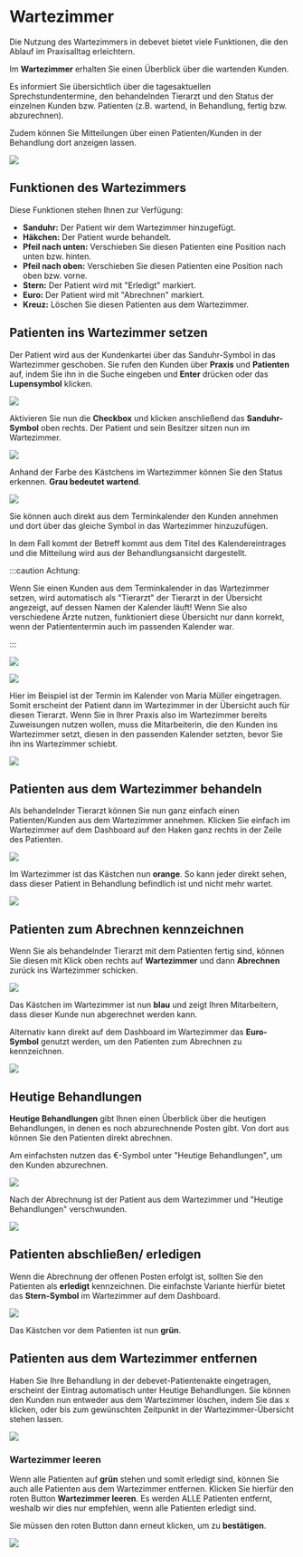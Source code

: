 # Wartezimmer 

Die Nutzung des Wartezimmers in debevet bietet viele Funktionen, die den Ablauf im Praxisalltag erleichtern.

Im **Wartezimmer** erhalten Sie einen Überblick über die wartenden Kunden.

Es informiert Sie übersichtlich über die tagesaktuellen Sprechstundentermine, den behandelnden Tierarzt und den Status
der einzelnen Kunden bzw. Patienten (z.B. wartend, in Behandlung, fertig bzw. abzurechnen).

Zudem können Sie Mitteilungen über einen Patienten/Kunden in der Behandlung dort anzeigen lassen.

![](../../static/img/dashboard/dashboard_wartezimmer1.png)

## Funktionen des Wartezimmers

Diese Funktionen stehen Ihnen zur Verfügung:

* **Sanduhr:** Der Patient wir dem Wartezimmer hinzugefügt.
* **Häkchen:** Der Patient wurde behandelt.
* **Pfeil nach unten:** Verschieben Sie diesen Patienten eine Position nach unten bzw. hinten.
* **Pfeil nach oben:** Verschieben Sie diesen Patienten eine Position nach oben bzw. vorne.
* **Stern:** Der Patient wird mit "Erledigt" markiert.
* **Euro:** Der Patient wird mit "Abrechnen" markiert.
* **Kreuz:** Löschen Sie diesen Patienten aus dem Wartezimmer.

## Patienten ins Wartezimmer setzen

Der Patient wird aus der Kundenkartei über das Sanduhr-Symbol in das Wartezimmer geschoben. Sie rufen den Kunden über **Praxis** und **Patienten** auf, 
indem Sie ihn in die Suche eingeben und **Enter** drücken oder das **Lupensymbol** klicken.

![](../../static/img/Patienten/Patient_ins_wartezimmer3.png)

Aktivieren Sie nun die **Checkbox** und klicken anschließend das **Sanduhr-Symbol** oben rechts. Der Patient und sein Besitzer sitzen nun im Wartezimmer.  

![](../../static/img/Patienten/Patient_ins_wartezimmer4.png)

Anhand der Farbe des Kästchens im Wartezimmer können Sie den Status erkennen. **Grau bedeutet wartend**. 

![](../../static/img/Patienten/wartend_grau.png)

Sie können auch direkt aus dem Terminkalender den Kunden annehmen und dort über das gleiche Symbol in das Wartezimmer hinzuzufügen.

In dem Fall kommt der Betreff kommt aus dem Titel des Kalendereintrages und die Mitteilung wird aus der Behandlungsansicht dargestellt.

:::caution Achtung:

Wenn Sie einen Kunden aus dem Terminkalender in das Wartezimmer setzen, wird automatisch als "Tierarzt" der Tierarzt in der Übersicht
angezeigt, auf dessen Namen der Kalender läuft! Wenn Sie also verschiedene Ärzte nutzen, funktioniert diese Übersicht nur dann korrekt,
wenn der Patiententermin auch im passenden Kalender war.

:::

![](../../static/img/dashboard/wartezimmer_aus_kalender.png)

![](../../static/img/dashboard/wartezimmer_aus_kalender2.png)

Hier im Beispiel ist der Termin im Kalender von Maria Müller eingetragen. Somit erscheint der Patient dann im Wartezimmer in der Übersicht auch
für diesen Tierarzt. Wenn Sie in Ihrer Praxis also im Wartezimmer bereits Zuweisungen nutzen wollen, muss die Mitarbeiterin, die den Kunden ins Wartezimmer
setzt, diesen in den passenden Kalender setzten, bevor Sie ihn ins Wartezimmer schiebt.

![](../../static/img/dashboard/wartezimmer_aus_kalender3.png)

## Patienten aus dem Wartezimmer behandeln  

Als behandelnder Tierarzt können Sie nun ganz einfach einen Patienten/Kunden aus dem Wartezimmer annehmen. Klicken Sie einfach im Wartezimmer auf dem Dashboard auf den
Haken ganz rechts in der Zeile des Patienten.

![](../../static/img/Patienten/Patient_annehmen_Haken.png)  

Im Wartezimmer ist das Kästchen nun **orange**. So kann jeder direkt sehen, dass dieser Patient in Behandlung befindlich ist und nicht mehr wartet. 

![](../../static/img/Patienten/wartezimmer_orange.png)

## Patienten zum Abrechnen kennzeichnen

Wenn Sie als behandelnder Tierarzt mit dem Patienten fertig sind, können Sie diesen mit Klick oben rechts auf **Wartezimmer** und dann
**Abrechnen** zurück ins Wartezimmer schicken. 

![](../../static/img/Patienten/Wartezimmer_abrechnen2.png)

Das Kästchen im Wartezimmer ist nun **blau** und zeigt Ihren Mitarbeitern, dass dieser Kunde nun abgerechnet werden kann.  

Alternativ kann direkt auf dem Dashboard im Wartezimmer das **Euro-Symbol** genutzt werden, um den Patienten zum Abrechnen zu kennzeichnen.  

![](../../static/img/Patienten/Patien_abrechnungskennzeichnung.png)

## Heutige Behandlungen

**Heutige Behandlungen** gibt Ihnen einen Überblick über die heutigen Behandlungen, in denen es noch abzurechnende Posten gibt.
Von dort aus können Sie den Patienten direkt abrechnen.

Am einfachsten nutzen das €-Symbol unter "Heutige Behandlungen", um den Kunden abzurechnen.

![](../../static/img/Patienten/heutige_behandlungen1.png)

Nach der Abrechnung ist der Patient aus dem Wartezimmer und "Heutige Behandlungen" verschwunden.

![](../../static/img/Patienten/Wartezimmer_blau.png)

## Patienten abschließen/ erledigen  

Wenn die Abrechnung der offenen Posten erfolgt ist, sollten Sie den Patienten als **erledigt** kennzeichnen. Die einfachste Variante hierfür bietet
das **Stern-Symbol** im Wartezimmer auf dem Dashboard. 

![](../../static/img/Patienten/patient_erledigen2.png)  

Das Kästchen vor dem Patienten ist nun **grün**. 

## Patienten aus dem Wartezimmer entfernen

Haben Sie Ihre Behandlung in der debevet-Patientenakte eingetragen, erscheint der Eintrag automatisch unter Heutige Behandlungen.
Sie können den Kunden nun entweder aus dem Wartezimmer löschen, indem Sie das x klicken, oder bis zum gewünschten Zeitpunkt in der Wartezimmer-Übersicht stehen lassen.

![](../../static/img/Patienten/wartezimmer_kunde_loeschen.png)  

### Wartezimmer leeren 

Wenn alle Patienten auf **grün** stehen und somit erledigt sind, können Sie auch alle Patienten aus dem Wartezimmer entfernen. Klicken Sie
hierfür den roten Button **Wartezimmer leeren**. Es werden ALLE Patienten entfernt, weshalb wir dies nur empfehlen, wenn alle Patienten erledigt sind. 

Sie müssen den roten Button dann erneut klicken, um zu **bestätigen**.  

![](../../static/img/Patienten/Wartezimmer_leeren.png)